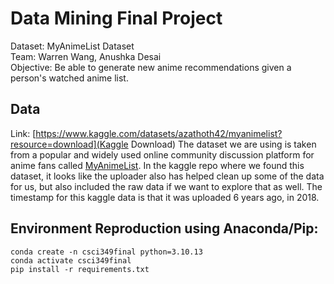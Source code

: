 # Data Mining Final Project
Dataset: MyAnimeList Dataset<br>
Team: Warren Wang, Anushka Desai<br>
Objective: Be able to generate new anime recommendations given a person's watched anime list.

## Data
Link: [https://www.kaggle.com/datasets/azathoth42/myanimelist?resource=download](Kaggle Download)
The dataset we are using is taken from a popular and widely used online community discussion platform for anime fans called [MyAnimeList](https://myanimelist.net/).
In the kaggle repo where we found this dataset, it looks like the uploader also has helped clean up some of the data for us, but also included the raw data if we want to explore that as well. 
The timestamp for this kaggle data is that it was uploaded 6 years ago, in 2018. 

## Environment Reproduction using Anaconda/Pip:
```
conda create -n csci349final python=3.10.13
conda activate csci349final
pip install -r requirements.txt
```